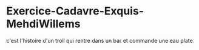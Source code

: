 # Exercice-Cadavre-Exquis-MehdiWillems
c'est l'histoire d'un troll
qui rentre dans un bar 
et commande une eau plate